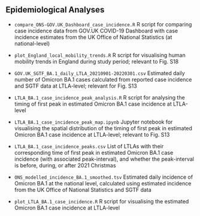 ## Epidemiological Analyses

- `compare_ONS-GOV.UK_Dashboard_case_incidence.R` R script for comparing case incidence data from GOV.UK COVID-19 Dashboard with case incidence estimates from the UK Office of National Statistics (at national-level)

- `plot_England_local_mobility_trends.R` R script for visualising human mobility trends in England during study period; relevant to Fig. S18

- `GOV.UK_SGTF_BA.1_daily_LTLA_20210901-20220301.csv` Estimated daily number of Omicron BA.1 cases calculated from reported case incidence and SGTF data at LTLA-level; relevant for Fig. S13

- `LTLA_BA.1_case_incidence_peak_analysis.R` R script for analysing the timing of first peak in estimated Omicron BA.1 case incidence at LTLA-level

- `LTLA_BA.1_case_incidence_peak_map.ipynb` Jupyter notebook for visualising the spatial distribution of the timing of first peak in estimated Omicron BA.1 case incidence at LTLA-level; relevant to Fig. S13

- `LTLA_BA.1_case_incidence_peaks.csv` List of LTLAs with their corresponding time of first peak in estimated Omicron BA.1 case incidence (with associated peak-interval), and whether the peak-interval is before, during, or after 2021 Christmas

- `ONS_modelled_incidence_BA.1_smoothed.tsv` Estimated daily incidence of Omicron BA.1 at the national level, calculated using estimated incidence from the UK Office of National Statistics and SGTF data

- `plot_LTLA_BA.1_case_incidence.R` R script for visualising the estimated Omicron BA.1 case incidence at LTLA-level
